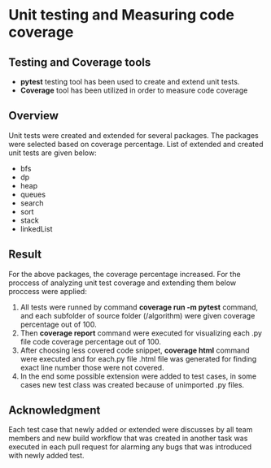 # Unit testing and Measuring code coverage

## Testing and Coverage tools
- **pytest** testing tool has been used to create and extend unit tests.
- **Coverage** tool has been utilized in order to measure code coverage

## Overview
Unit tests were created and extended for several packages. The packages were selected based on coverage percentage. List of extended and created unit tests are given below:
- bfs
- dp
- heap
- queues
- search
- sort
- stack
- linkedList

## Result
For the above packages, the coverage percentage increased. For the proccess of analyzing unit test coverage and extending them below proccess were applied:
1. All tests were runned by command **coverage run -m pytest** command, and each subfolder of source folder (/algorithm) were given coverage percentage out of 100.
2. Then **coverage report** command were executed for visualizing each .py file code coverage percentage out of 100.
3. After choosing less covered code snippet, **coverage html** command were executed and for each.py file .html file was generated for finding exact line number those were not covered.
4. In the end some possible extension were added to test cases, in some cases new test class was created because of unimported .py files.

## Acknowledgment
Each test case that newly added or extended were discusses by all team members and new build workflow that was created in another task was executed in each pull request for alarming any bugs that was introduced with newly added test. 
